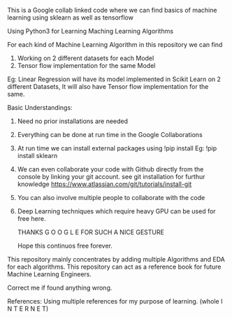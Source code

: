 This is a Google collab linked code where we can find basics of machine learning using sklearn as well as tensorflow

Using Python3 for Learning Maching Learning Algorithms

For each kind of Machine Learning Algorithm in this repository we can find 
1. Working on 2 different datasets for each Model
2. Tensor flow implementation for the same Model

Eg: Linear Regression will have its model implemented in Scikit Learn on 2 different Datasets,
It will also have Tensor flow implementation for the same.

Basic Understandings:

1. Need no prior installations are needed
2. Everything can be done at run time in the Google Collaborations
3. At run time we can install external packages using 
	!pip install <pkg>
	Eg: !pip install sklearn
	
4. We can even collaborate your code with Github directly from the console by linking your git account.
	see git installation for furthur knowledge
	https://www.atlassian.com/git/tutorials/install-git
5. You can also involve multiple people to collaborate with the code
6. Deep Learning techniques which require heavy GPU can be used for free here.

	THANKS G O O G L E FOR SUCH A NICE GESTURE
	
	Hope this continuos free forever.
	
	
	
This repository mainly concentrates by adding multiple Algorithms and EDA for each algorithms.
This repository can act as a reference book for future Machine Learning Engineers.

Correct me if found anything wrong.

References: 
Using multiple references for my purpose of learning.
(whole I N T E R N E T)
